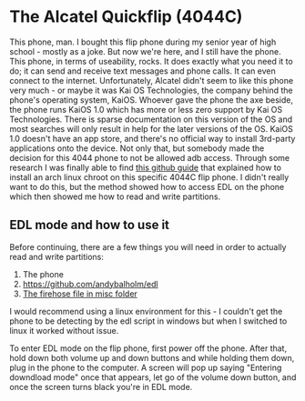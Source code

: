 # The Alcatel Quickflip (4044C)
This phone, man. I bought this flip phone during my senior year of high school - mostly as a joke. But now we're here, and I still have the phone. This phone, in terms of useability, rocks. It does exactly what you need it to do; it can send and receive text messages and phone calls. It can even connect to the internet.
Unfortunately, Alcatel didn't seem to like this phone very much - or maybe it was Kai OS Technologies, the company behind the phone's operating system, KaiOS. Whoever gave the phone the axe beside, the phone runs KaiOS 1.0 which has more or less zero support by Kai OS Technologies. There is sparse documentation on this version of the OS and most searches will only result in help for the later versions of the OS.
KaiOS 1.0 doesn't have an app store, and there's no official way to install 3rd-party applications onto the device. Not only that, but somebody made the decision for this 4044 phone to not be allowed adb access. Through some research I was finally able to find [this github guide](https://github.com/chin123/archlinux-4044C) that explained how to install an arch linux chroot on this specific 4044C flip phone. I didn't really want to do this, but the method showed how to access EDL on the phone which then showed me how to read and write partitions.
## EDL mode and how to use it
Before continuing, there are a few things you will need in order to actually read and write partitions:
1. The phone
2. https://github.com/andybalholm/edl
3. [The firehose file in misc folder](https://github.com/chin123/archlinux-4044C)

I would recommend using a linux environment for this - I couldn't get the phone to be detecting by the edl script in windows but when I switched to linux it worked without issue.

To enter EDL mode on the flip phone, first power off the phone. After that, hold down both volume up and down buttons and while holding them down, plug in the phone to the computer. A screen will pop up saying "Entering downdload mode" once that appears, let go of the volume down button, and once the screen turns black you're in EDL mode.
